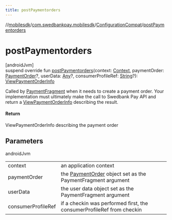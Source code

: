 ```yaml
---
title: postPaymentorders
---
```

//[mobilesdk](../../../index.html)/[com.swedbankpay.mobilesdk](../index.html)/[ConfigurationCompat](index.html)/[postPaymentorders](post-paymentorders.html)



# postPaymentorders



[androidJvm]\
suspend override fun [postPaymentorders](post-paymentorders.html)(context: [Context](https://developer.android.com/reference/kotlin/android/content/Context.html), paymentOrder: [PaymentOrder](../-payment-order/index.html)?, userData: [Any](https://kotlinlang.org/api/latest/jvm/stdlib/kotlin/-any/index.html)?, consumerProfileRef: [String](https://kotlinlang.org/api/latest/jvm/stdlib/kotlin/-string/index.html)?): [ViewPaymentOrderInfo](../-view-payment-order-info/index.html)



Called by [PaymentFragment](../-payment-fragment/index.html) when it needs to create a payment order. Your implementation must ultimately make the call to Swedbank Pay API and return a [ViewPaymentOrderInfo](../-view-payment-order-info/index.html) describing the result.



#### Return



ViewPaymentOrderInfo describing the payment order



## Parameters


androidJvm

| | |
|---|---|
| context | an application context |
| paymentOrder | the [PaymentOrder](../-payment-order/index.html) object set as the PaymentFragment argument |
| userData | the user data object set as the PaymentFragment argument |
| consumerProfileRef | if a checkin was performed first, the consumerProfileRef from checkin |




